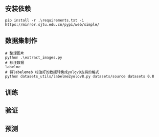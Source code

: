 ## 安装依赖

```shell
pip install -r .\requirements.txt -i https://mirror.sjtu.edu.cn/pypi/web/simple/
```

## 数据集制作

```shell
# 整理图片
python .\extract_images.py
# 标注数据
labelme
# 将labelemeb 标注好的数据转换成yolov8支持的格式
python datasets_utils/labelme2yolov8.py datasets/source datasets 0.8
```

## 训练

## 验证

## 预测